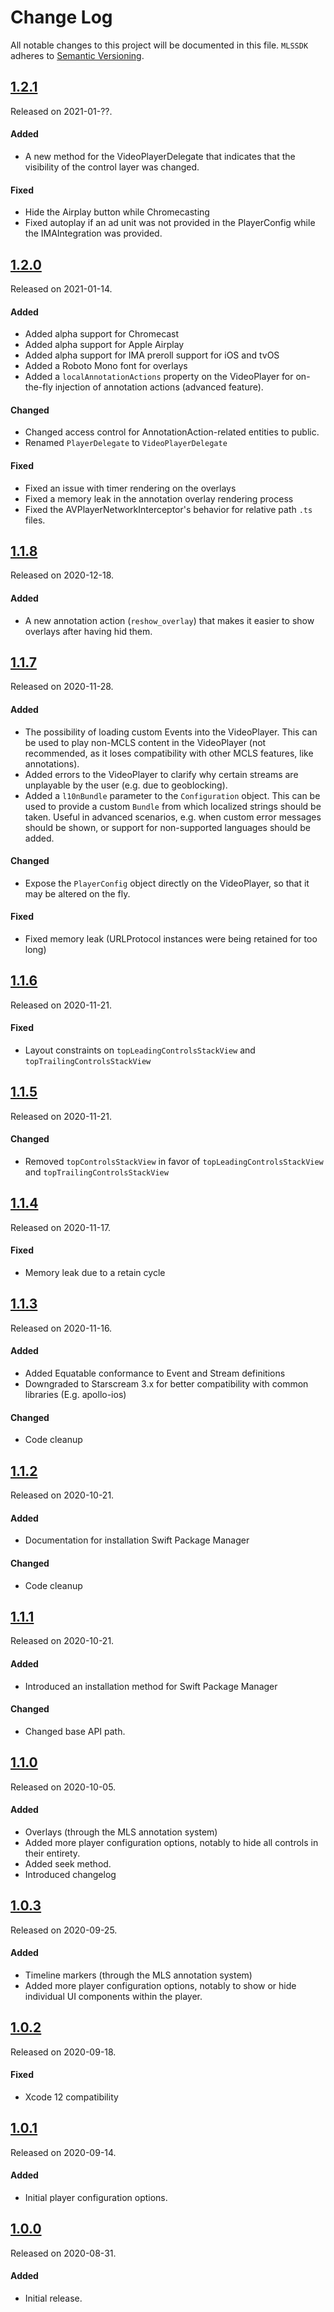 # Change Log
All notable changes to this project will be documented in this file.
`MLSSDK` adheres to [Semantic Versioning](https://semver.org/).

## [1.2.1](https://github.com/MyCujoo/mls-ios/releases/tag/1.2.1)
Released on 2021-01-??.

#### Added
- A new method for the VideoPlayerDelegate that indicates that the visibility of the control layer was changed.

#### Fixed
- Hide the Airplay button while Chromecasting
- Fixed autoplay if an ad unit was not provided in the PlayerConfig while the IMAIntegration was provided.

## [1.2.0](https://github.com/MyCujoo/mls-ios/releases/tag/1.2.0)
Released on 2021-01-14.

#### Added
- Added alpha support for Chromecast
- Added alpha support for Apple Airplay
- Added alpha support for IMA preroll support for iOS and tvOS
- Added a Roboto Mono font for overlays
- Added a `localAnnotationActions` property on the VideoPlayer for on-the-fly injection of annotation actions (advanced feature).

#### Changed
- Changed access control for AnnotationAction-related entities to public.
- Renamed `PlayerDelegate` to `VideoPlayerDelegate`

#### Fixed
- Fixed an issue with timer rendering on the overlays
- Fixed a memory leak in the annotation overlay rendering process
- Fixed the AVPlayerNetworkInterceptor's behavior for relative path `.ts` files.

## [1.1.8](https://github.com/MyCujoo/mls-ios/releases/tag/1.1.8)
Released on 2020-12-18.

#### Added
- A new annotation action (`reshow_overlay`) that makes it easier to show overlays after having hid them.


## [1.1.7](https://github.com/MyCujoo/mls-ios/releases/tag/1.1.7)
Released on 2020-11-28.

#### Added
- The possibility of loading custom Events into the VideoPlayer. This can be used to play non-MCLS content in the VideoPlayer (not recommended, as it loses compatibility with other MCLS features, like annotations).
- Added errors to the VideoPlayer to clarify why certain streams are unplayable by the user (e.g. due to geoblocking).
- Added a `l10nBundle` parameter to the `Configuration` object. This can be used to provide a custom `Bundle` from which localized strings should be taken. Useful in advanced scenarios, e.g. when custom error messages should be shown, or support for non-supported languages should be added.

#### Changed
- Expose the `PlayerConfig` object directly on the VideoPlayer, so that it may be altered on the fly.

#### Fixed
- Fixed memory leak (URLProtocol instances were being retained for too long)

## [1.1.6](https://github.com/MyCujoo/mls-ios/releases/tag/1.1.6)
Released on 2020-11-21.

#### Fixed
- Layout constraints on `topLeadingControlsStackView` and `topTrailingControlsStackView`

## [1.1.5](https://github.com/MyCujoo/mls-ios/releases/tag/1.1.5)
Released on 2020-11-21.

#### Changed
- Removed `topControlsStackView` in favor of  `topLeadingControlsStackView` and `topTrailingControlsStackView`

## [1.1.4](https://github.com/MyCujoo/mls-ios/releases/tag/1.1.4)
Released on 2020-11-17.

#### Fixed
- Memory leak due to a retain cycle

## [1.1.3](https://github.com/MyCujoo/mls-ios/releases/tag/1.1.3)
Released on 2020-11-16.

#### Added
- Added Equatable conformance to Event and Stream definitions
- Downgraded to Starscream 3.x for better compatibility with common libraries (E.g. apollo-ios)

#### Changed
- Code cleanup

## [1.1.2](https://github.com/MyCujoo/mls-ios/releases/tag/1.1.2)
Released on 2020-10-21.

#### Added
- Documentation for installation Swift Package Manager

#### Changed
- Code cleanup

## [1.1.1](https://github.com/MyCujoo/mls-ios/releases/tag/1.1.1)
Released on 2020-10-21.

#### Added
- Introduced an installation method for Swift Package Manager

#### Changed
- Changed base API path.


## [1.1.0](https://github.com/MyCujoo/mls-ios/releases/tag/1.1.0)
Released on 2020-10-05.

#### Added
- Overlays (through the MLS annotation system)
- Added more player configuration options, notably to hide all controls in their entirety.
- Added seek method.
- Introduced changelog

## [1.0.3](https://github.com/MyCujoo/mls-ios/releases/tag/1.0.3)
Released on 2020-09-25.

#### Added
- Timeline markers (through the MLS annotation system)
- Added more player configuration options, notably to show or hide individual UI components within the player.

## [1.0.2](https://github.com/MyCujoo/mls-ios/releases/tag/1.0.2)
Released on 2020-09-18.

#### Fixed
- Xcode 12 compatibility

## [1.0.1](https://github.com/MyCujoo/mls-ios/releases/tag/1.0.1)
Released on 2020-09-14.

#### Added
- Initial player configuration options.

## [1.0.0](https://github.com/MyCujoo/mls-ios/releases/tag/1.0.0)
Released on 2020-08-31.

#### Added
- Initial release.
